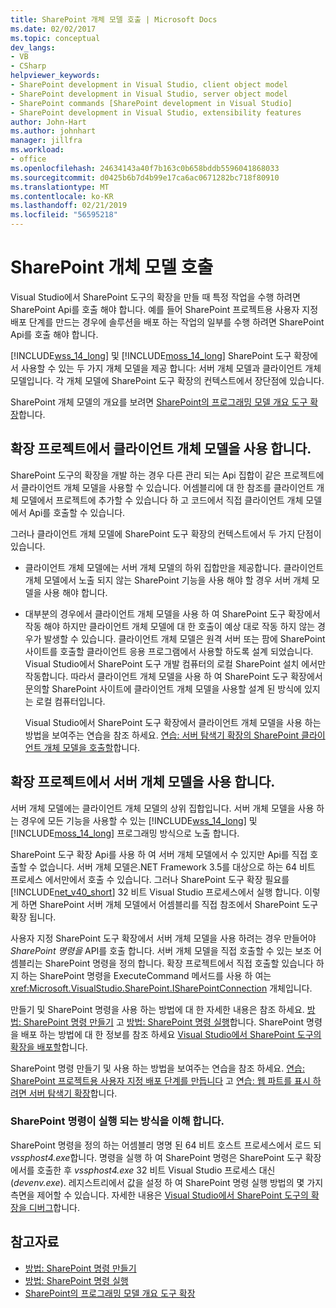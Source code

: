 ```yaml
---
title: SharePoint 개체 모델 호출 | Microsoft Docs
ms.date: 02/02/2017
ms.topic: conceptual
dev_langs:
- VB
- CSharp
helpviewer_keywords:
- SharePoint development in Visual Studio, client object model
- SharePoint development in Visual Studio, server object model
- SharePoint commands [SharePoint development in Visual Studio]
- SharePoint development in Visual Studio, extensibility features
author: John-Hart
ms.author: johnhart
manager: jillfra
ms.workload:
- office
ms.openlocfilehash: 24634143a40f7b163c0b658bddb5596041868033
ms.sourcegitcommit: d0425b6b7d4b99e17ca6ac0671282bc718f80910
ms.translationtype: MT
ms.contentlocale: ko-KR
ms.lasthandoff: 02/21/2019
ms.locfileid: "56595218"
---
```

# <a name="call-into-the-sharepoint-object-models"></a>SharePoint 개체 모델 호출
  Visual Studio에서 SharePoint 도구의 확장을 만들 때 특정 작업을 수행 하려면 SharePoint Api를 호출 해야 합니다. 예를 들어 SharePoint 프로젝트용 사용자 지정 배포 단계를 만드는 경우에 솔루션을 배포 하는 작업의 일부를 수행 하려면 SharePoint Api를 호출 해야 합니다.

 [!INCLUDE[wss_14_long](../sharepoint/includes/wss-14-long-md.md)] 및 [!INCLUDE[moss_14_long](../sharepoint/includes/moss-14-long-md.md)] SharePoint 도구 확장에서 사용할 수 있는 두 가지 개체 모델을 제공 합니다: 서버 개체 모델과 클라이언트 개체 모델입니다. 각 개체 모델에 SharePoint 도구 확장의 컨텍스트에서 장단점에 있습니다.

 SharePoint 개체 모델의 개요를 보려면 [SharePoint의 프로그래밍 모델 개요 도구 확장](../sharepoint/overview-of-the-programming-model-of-sharepoint-tools-extensions.md)합니다.

## <a name="use-the-client-object-model-in-extension-projects"></a>확장 프로젝트에서 클라이언트 개체 모델을 사용 합니다.
 SharePoint 도구의 확장을 개발 하는 경우 다른 관리 되는 Api 집합이 같은 프로젝트에서 클라이언트 개체 모델을 사용할 수 있습니다. 어셈블리에 대 한 참조를 클라이언트 개체 모델에서 프로젝트에 추가할 수 있습니다 하 고 코드에서 직접 클라이언트 개체 모델에서 Api를 호출할 수 있습니다.

 그러나 클라이언트 개체 모델에 SharePoint 도구 확장의 컨텍스트에서 두 가지 단점이 있습니다.

- 클라이언트 개체 모델에는 서버 개체 모델의 하위 집합만을 제공합니다. 클라이언트 개체 모델에서 노출 되지 않는 SharePoint 기능을 사용 해야 할 경우 서버 개체 모델을 사용 해야 합니다.

- 대부분의 경우에서 클라이언트 개체 모델을 사용 하 여 SharePoint 도구 확장에서 작동 해야 하지만 클라이언트 개체 모델에 대 한 호출이 예상 대로 작동 하지 않는 경우가 발생할 수 있습니다. 클라이언트 개체 모델은 원격 서버 또는 팜에 SharePoint 사이트를 호출할 클라이언트 응용 프로그램에서 사용할 하도록 설계 되었습니다. Visual Studio에서 SharePoint 도구 개발 컴퓨터의 로컬 SharePoint 설치 에서만 작동합니다. 따라서 클라이언트 개체 모델을 사용 하 여 SharePoint 도구 확장에서 문의할 SharePoint 사이트에 클라이언트 개체 모델을 사용할 설계 된 방식에 있지는 로컬 컴퓨터입니다.

  Visual Studio에서 SharePoint 도구 확장에서 클라이언트 개체 모델을 사용 하는 방법을 보여주는 연습을 참조 하세요. [연습: 서버 탐색기 확장의 SharePoint 클라이언트 개체 모델을 호출할](../sharepoint/walkthrough-calling-into-the-sharepoint-client-object-model-in-a-server-explorer-extension.md)합니다.

## <a name="use-the-server-object-model-in-extension-projects"></a>확장 프로젝트에서 서버 개체 모델을 사용 합니다.
 서버 개체 모델에는 클라이언트 개체 모델의 상위 집합입니다. 서버 개체 모델을 사용 하는 경우에 모든 기능을 사용할 수 있는 [!INCLUDE[wss_14_long](../sharepoint/includes/wss-14-long-md.md)] 및 [!INCLUDE[moss_14_long](../sharepoint/includes/moss-14-long-md.md)] 프로그래밍 방식으로 노출 합니다.

 SharePoint 도구 확장 Api를 사용 하 여 서버 개체 모델에서 수 있지만 Api를 직접 호출할 수 없습니다. 서버 개체 모델은.NET Framework 3.5를 대상으로 하는 64 비트 프로세스 에서만에서 호출 수 있습니다. 그러나 SharePoint 도구 확장 필요를 [!INCLUDE[net_v40_short](../sharepoint/includes/net-v40-short-md.md)] 32 비트 Visual Studio 프로세스에서 실행 합니다. 이렇게 하면 SharePoint 서버 개체 모델에서 어셈블리를 직접 참조에서 SharePoint 도구 확장 됩니다.

 사용자 지정 SharePoint 도구 확장에서 서버 개체 모델을 사용 하려는 경우 만들어야 *SharePoint 명령을* API를 호출 합니다. 서버 개체 모델을 직접 호출할 수 있는 보조 어셈블리는 SharePoint 명령을 정의 합니다. 확장 프로젝트에서 직접 호출할 있습니다 하지 하는 SharePoint 명령을 ExecuteCommand 메서드를 사용 하 여는 <xref:Microsoft.VisualStudio.SharePoint.ISharePointConnection> 개체입니다.

 만들기 및 SharePoint 명령을 사용 하는 방법에 대 한 자세한 내용은 참조 하세요. [방법: SharePoint 명령 만들기](../sharepoint/how-to-create-a-sharepoint-command.md) 고 [방법: SharePoint 명령 실행](../sharepoint/how-to-execute-a-sharepoint-command.md)합니다. SharePoint 명령을 배포 하는 방법에 대 한 정보를 참조 하세요 [Visual Studio에서 SharePoint 도구의 확장을 배포할](../sharepoint/deploying-extensions-for-the-sharepoint-tools-in-visual-studio.md)합니다.

 SharePoint 명령 만들기 및 사용 하는 방법을 보여주는 연습을 참조 하세요. [연습: SharePoint 프로젝트용 사용자 지정 배포 단계를 만듭니다](../sharepoint/walkthrough-creating-a-custom-deployment-step-for-sharepoint-projects.md) 고 [연습: 웹 파트를 표시 하려면 서버 탐색기 확장](../sharepoint/walkthrough-extending-server-explorer-to-display-web-parts.md)합니다.

### <a name="understand-how-sharepoint-commands-are-executed"></a>SharePoint 명령이 실행 되는 방식을 이해 합니다.
 SharePoint 명령을 정의 하는 어셈블리 명명 된 64 비트 호스트 프로세스에서 로드 되 *vssphost4.exe*합니다. 명령을 실행 하 여 SharePoint 명령은 SharePoint 도구 확장에서를 호출한 후 *vssphost4.exe* 32 비트 Visual Studio 프로세스 대신 (*devenv.exe*). 레지스트리에서 값을 설정 하 여 SharePoint 명령 실행 방법의 몇 가지 측면을 제어할 수 있습니다. 자세한 내용은 [Visual Studio에서 SharePoint 도구의 확장을 디버그](../sharepoint/debugging-extensions-for-the-sharepoint-tools-in-visual-studio.md)합니다.

## <a name="see-also"></a>참고자료
- [방법: SharePoint 명령 만들기](../sharepoint/how-to-create-a-sharepoint-command.md)
- [방법: SharePoint 명령 실행](../sharepoint/how-to-execute-a-sharepoint-command.md)
- [SharePoint의 프로그래밍 모델 개요 도구 확장](../sharepoint/overview-of-the-programming-model-of-sharepoint-tools-extensions.md)
